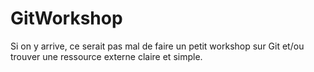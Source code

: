# GitWorkshop

Si on y arrive, ce serait pas mal de faire un petit workshop sur Git et/ou trouver une ressource externe claire et simple.
